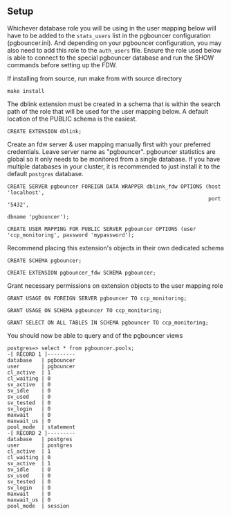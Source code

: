 ## Setup

Whichever database role you will be using in the user mapping below will have to be added to the `stats_users` list in the pgbouncer configuration (pgbouncer.ini). And depending on your pgbouncer configuration, you may also need to add this role to the `auth_users` file. Ensure the role used below is able to connect to the special pgbouncer database and run the SHOW commands before setting up the FDW.


If installing from source, run make from with source directory
```
make install
```

The dblink extension must be created in a schema that is within the search path of the role that will be used for the user mapping below. A default location of the PUBLIC schema is the easiest.
```
CREATE EXTENSION dblink;
```

Create an fdw server & user mapping manually first with your preferred credentials. Leave server name as "pgbouncer". pgbouncer statistics are global so it only needs to be monitored from a single database. If you have multiple databases in your cluster, it is recommended to just install it to the default `postgres` database.
```
CREATE SERVER pgbouncer FOREIGN DATA WRAPPER dblink_fdw OPTIONS (host 'localhost',
                                                                 port '5432',
                                                                 dbname 'pgbouncer');

CREATE USER MAPPING FOR PUBLIC SERVER pgbouncer OPTIONS (user 'ccp_monitoring', password 'mypassword');
```

Recommend placing this extension's objects in their own dedicated schema
```
CREATE SCHEMA pgbouncer;

CREATE EXTENSION pgbouncer_fdw SCHEMA pgbouncer;
```

Grant necessary permissions on extension objects to the user mapping role
```
GRANT USAGE ON FOREIGN SERVER pgbouncer TO ccp_monitoring;

GRANT USAGE ON SCHEMA pgbouncer TO ccp_monitoring;

GRANT SELECT ON ALL TABLES IN SCHEMA pgbouncer TO ccp_monitoring;
```

You should now be able to query and of the pgbouncer views

```
postgres=> select * from pgbouncer.pools;
-[ RECORD 1 ]---------
database   | pgbouncer
user       | pgbouncer
cl_active  | 1
cl_waiting | 0
sv_active  | 0
sv_idle    | 0
sv_used    | 0
sv_tested  | 0
sv_login   | 0
maxwait    | 0
maxwait_us | 0
pool_mode  | statement
-[ RECORD 2 ]---------
database   | postgres
user       | postgres
cl_active  | 1
cl_waiting | 0
sv_active  | 1
sv_idle    | 0
sv_used    | 0
sv_tested  | 0
sv_login   | 0
maxwait    | 0
maxwait_us | 0
pool_mode  | session
```
